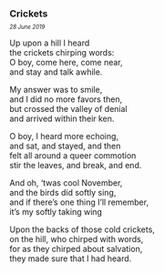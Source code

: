 ### Crickets
<p style="margin:0; margin-top: -0.5rem">
  <em>
    <small><small>28 June 2019</small></small>
  </em>
</p>

Up upon a hill I heard\
the crickets chirping words:\
O boy, come here, come near,\
and stay and talk awhile.

My answer was to smile,\
and I did no more favors then,\
but crossed the valley of denial\
and arrived within their ken.

O boy, I heard more echoing,\
and sat, and stayed, and then\
felt all around a queer commotion\
stir the leaves, and break, and end.

And oh, ‘twas cool November,\
and the birds did softly sing,\
and if there’s one thing I’ll remember,\
it’s my softly taking wing

Upon the backs of those cold crickets,\
on the hill, who chirped with words,\
for as they chirped about salvation,\
they made sure that I had heard.
